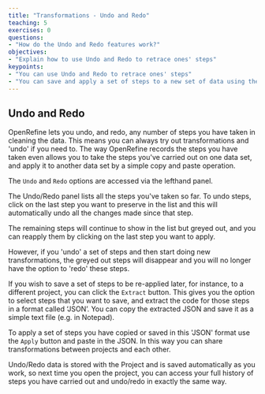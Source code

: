 ```yaml
---
title: "Transformations - Undo and Redo"
teaching: 5
exercises: 0
questions:
- "How do the Undo and Redo features work?"
objectives:
- "Explain how to use Undo and Redo to retrace ones' steps"
keypoints:
- "You can use Undo and Redo to retrace ones' steps"
- "You can save and apply a set of steps to a new set of data using the 'Extract' and 'Apply' features"
---
```


## Undo and Redo
OpenRefine lets you undo, and redo, any number of steps you have taken in cleaning the data. This means you can always try out transformations and 'undo' if you need to. The way OpenRefine records the steps you have taken even allows you to take the steps you've carried out on one data set, and apply it to another data set by a simple copy and paste operation.

The ```Undo``` and ```Redo``` options are accessed via the lefthand panel.

The Undo/Redo panel lists all the steps you've taken so far. To undo steps, click on the last step you want to preserve in the list and this will automatically undo all the changes made since that step.

The remaining steps will continue to show in the list but greyed out, and you can reapply them by clicking on the last step you want to apply.

However, if you 'undo' a set of steps and then start doing new transformations, the greyed out steps will disappear and you will no longer have the option to 'redo' these steps.

If you wish to save a set of steps to be re-applied later, for instance, to a different project, you can click the ```Extract``` button. This gives you the option to select steps that you want to save, and extract the code for those steps in a format called ‘JSON’. You can copy the extracted JSON and save it as a simple text file (e.g. in Notepad).

To apply a set of steps you have copied or saved in this 'JSON' format use the ```Apply``` button and paste in the JSON. In this way you can share transformations between projects and each other.

Undo/Redo data is stored with the Project and is saved automatically as you work, so next time you open the project, you can access your full history of steps you have carried out and undo/redo in exactly the same way.
